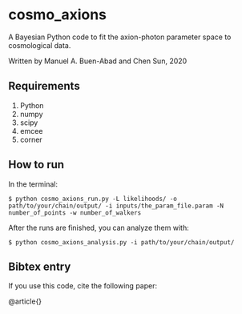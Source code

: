 # cosmo_axions
A Bayesian Python code to fit the axion-photon parameter space to cosmological data.

Written by Manuel A. Buen-Abad and Chen Sun, 2020

Requirements
-----------------------------------------

1. Python  
2. numpy  
3. scipy  
4. emcee  
5. corner  


How to run
-----------------------------------------

In the terminal:

	$ python cosmo_axions_run.py -L likelihoods/ -o path/to/your/chain/output/ -i inputs/the_param_file.param -N number_of_points -w number_of_walkers

After the runs are finished, you can analyze them with:

	$ python cosmo_axions_analysis.py -i path/to/your/chain/output/


Bibtex entry
-----------------------------------------

If you use this code, cite the following paper:

@article{}
